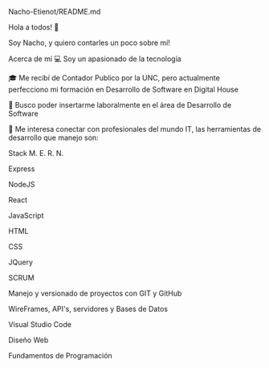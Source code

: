 Nacho-Etienot/README.md

Hola a todos! 👋

Soy Nacho, y  quiero contarles un poco sobre mí!

Acerca de mí
💻 Soy un apasionado de la tecnología  

🎓 Me recibí de Contador Publico por la UNC, pero actualmente perfecciono mi formación en Desarrollo de Software en Digital House  

💼 Busco poder insertarme laboralmente en el área de Desarrollo de Software  

💬 Me interesa conectar con profesionales del mundo IT, las herramientas de desarrollo que manejo son:  

Stack M. E. R. N.   

Express  

NodeJS  

React  

JavaScript  

HTML  

CSS  

JQuery  

SCRUM  

Manejo y versionado de proyectos con GIT y GitHub  

WireFrames, API's, servidores y Bases de Datos  

Visual Studio Code  

Diseño Web  

Fundamentos de Programación
